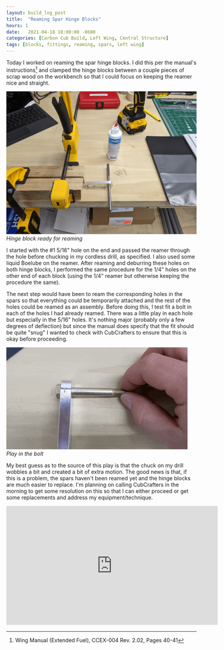 ```yaml
---
layout: build_log_post
title:  "Reaming Spar Hinge Blocks"
hours: 1
date:   2021-04-18 18:00:00 -0600
categories: [Carbon Cub Build, Left Wing, Central Structure]
tags: [blocks, fittings, reaming, spars, left wing]
---
```

Today I worked on reaming the spar hinge blocks. I did this per the manual's instructions[^section-3-ref] and clamped the hinge blocks between a couple pieces of scrap wood on the workbench so that I could focus on keeping the reamer nice and straight.

![Desktop View](/assets/img/posts/2021-04-18-reaming-spar-hinge-blocks/hinge_block_fixture.png)
_Hinge block ready for reaming_

I started with the #1 5/16" hole on the end and passed the reamer through the hole before chucking in my cordless drill, as specified. I also used some liquid Boelube on the reamer. After reaming and deburring these holes on both hinge blocks, I performed the same procedure for the 1/4" holes on the other end of each block (using the 1/4" reamer but otherwise keeping the procedure the same).

The next step would have been to ream the corresponding holes in the spars so that everything could be temporarily attached and the rest of the holes could be reamed as an assembly. Before doing this, I test fit a bolt in each of the holes I had already reamed. There was a little play in each hole but especially in the 5/16" holes. It's nothing major (probably only a few degrees of deflection) but since the manual does specify that the fit should be quite "snug" I wanted to check with CubCrafters to ensure that this is okay before proceeding.

![Desktop View](/assets/img/posts/2021-04-18-reaming-spar-hinge-blocks/bolt_play.gif)
_Play in the bolt_

My best guess as to the source of this play is that the chuck on my drill wobbles a bit and created a bit of extra motion. The good news is that, if this is a problem, the spars haven't been reamed yet and the hinge blocks are much easier to replace. I'm planning on calling CubCrafters in the morning to get some resolution on this so that I can either proceed or get some replacements and address my equipment/technique.

<iframe width="560" height="315" src="https://www.youtube.com/embed/NO0QZI6MkyI" title="YouTube video player" frameborder="0" allow="accelerometer; autoplay; clipboard-write; encrypted-media; gyroscope; picture-in-picture" allowfullscreen></iframe>

[^section-3-ref]: Wing Manual (Extended Fuel), CCEX-004 Rev. 2.02, Pages 40-41